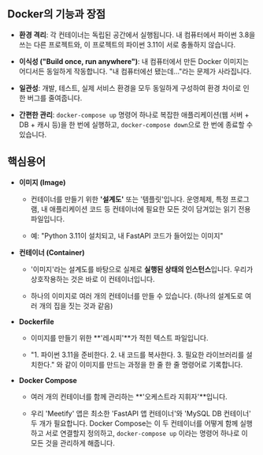 ## Docker의 기능과 장점

- **환경 격리**: 각 컨테이너는 독립된 공간에서 실행됩니다. 내 컴퓨터에서 파이썬 3.8을 쓰는 다른 프로젝트와, 이 프로젝트의 파이썬 3.11이 서로 충돌하지 않습니다.
    
- **이식성 ("Build once, run anywhere")**: 내 컴퓨터에서 만든 Docker 이미지는 어디서든 동일하게 작동합니다. "내 컴퓨터에선 됐는데..."라는 문제가 사라집니다.
    
- **일관성**: 개발, 테스트, 실제 서비스 환경을 모두 동일하게 구성하여 환경 차이로 인한 버그를 줄여줍니다.
    
- **간편한 관리**: `docker-compose up` 명령어 하나로 복잡한 애플리케이션(웹 서버 + DB + 캐시 등)을 한 번에 실행하고, `docker-compose down`으로 한 번에 종료할 수 있습니다.

## 핵심용어 

- **이미지 (Image)**
    
    - 컨테이너를 만들기 위한 **'설계도'** 또는 '템플릿'입니다. 운영체제, 특정 프로그램, 내 애플리케이션 코드 등 컨테이너에 필요한 모든 것이 담겨있는 읽기 전용 파일입니다.
        
    - 예: "Python 3.11이 설치되고, 내 FastAPI 코드가 들어있는 이미지"
        
- **컨테이너 (Container)**
    
    - '이미지'라는 설계도를 바탕으로 실제로 **실행된 상태의 인스턴스**입니다. 우리가 상호작용하는 것은 바로 이 컨테이너입니다.
        
    - 하나의 이미지로 여러 개의 컨테이너를 만들 수 있습니다. (하나의 설계도로 여러 개의 집을 짓는 것과 같음)
        
- **Dockerfile**
    
    - 이미지를 만들기 위한 **'레시피'**가 적힌 텍스트 파일입니다.
        
    - "1. 파이썬 3.11을 준비한다. 2. 내 코드를 복사한다. 3. 필요한 라이브러리를 설치한다." 와 같이 이미지를 만드는 과정을 한 줄 한 줄 명령어로 기록합니다.
        
- **Docker Compose**
    
    - 여러 개의 컨테이너를 함께 관리하는 **'오케스트라 지휘자'**입니다.
        
    - 우리 'Meetify' 앱은 최소한 'FastAPI 앱 컨테이너'와 'MySQL DB 컨테이너' 두 개가 필요합니다. Docker Compose는 이 두 컨테이너를 어떻게 함께 실행하고 서로 연결할지 정의하고, `docker-compose up` 이라는 명령어 하나로 이 모든 것을 관리하게 해줍니다.